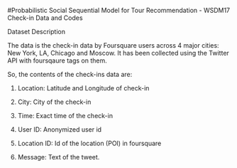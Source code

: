 #Probabilistic Social Sequential Model for Tour Recommendation - WSDM17 
Check-in Data and Codes

Dataset Description

The data is the check-in data by Foursquare users across 4 major cities: New York, LA, Chicago and Moscow.
It has been collected using the Twitter API with foursqaure tags on them. 

So, the contents of the check-ins data are:

1. Location: Latitude and Longitude of check-in

2. City: City of the check-in

3. Time: Exact time of the check-in

4. User ID: Anonymized user id

5. Location ID: Id of the location (POI) in foursquare

6. Message: Text of the tweet.
